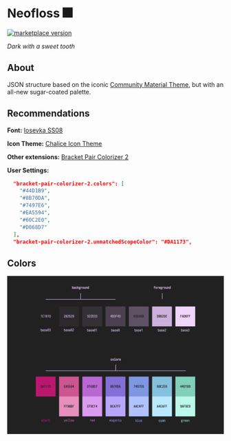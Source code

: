 # Neofloss 🎆

<a href="https://marketplace.visualstudio.com/items?itemName=radiolevity.neofloss">
  <img alt="marketplace version" src="https://img.shields.io/vscode-marketplace/v/radiolevity.neofloss.svg?maxAge=3600&style=for-the-badge&colorA=1C1B1D&colorB=8B70DA">
</a>

*Dark with a sweet tooth*

## About

JSON structure based on the iconic [Community Material Theme](https://marketplace.visualstudio.com/items?itemName=Equinusocio.vsc-community-material-theme), but with an all-new sugar-coated palette.

## Recommendations

**Font:** [Iosevka SS08](https://github.com/be5invis/Iosevka)

**Icon Theme:** [Chalice Icon Theme](https://marketplace.visualstudio.com/items?itemName=artlaman.chalice-icon-theme)

**Other extensions:** [Bracket Pair Colorizer 2](https://marketplace.visualstudio.com/items?itemName=CoenraadS.bracket-pair-colorizer-2)

**User Settings:**

``` json
  "bracket-pair-colorizer-2.colors": [
    "#44D1B9",
    "#8B70DA",
    "#7497E6",
    "#EA5594",
    "#60C2E0",
    "#D068D7"
  ],
  "bracket-pair-colorizer-2.unmatchedScopeColor": "#DA1173",
```

## Colors
![](showcase.png)